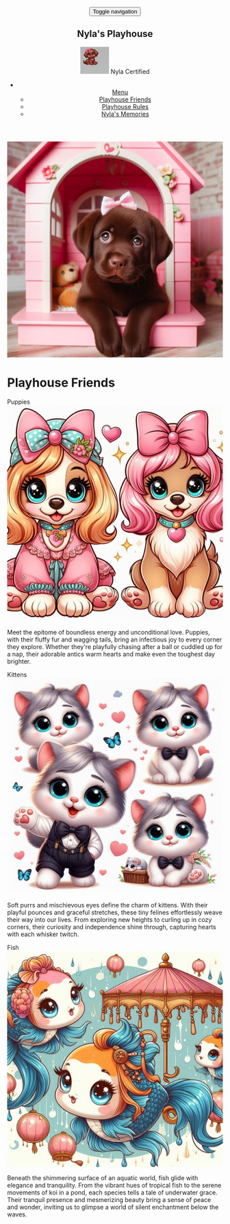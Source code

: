 <!DOCTYPE html>
<html lang="en">
<head>
  <meta charset="UTF-8">
  <meta name="viewport" content="width=device-width, initial-scale=1">
  <title>Nyla's Playhouse: Module 3 Assignment</title>
  <link rel="stylesheet" href="css/bootstrap.min.css">
  <link rel="stylesheet" href="css/style.css">
  <link href='https://fonts.googleapis.com/css?family=Oxygen:400,300,700' rel='stylesheet'>
  <link href="https://fonts.googleapis.com/css2?family=Playwrite+DE+VA:wght@100..400&display=swap" rel='stylesheet'>
</head>
<body>
  <header>
    <nav id="header-nav" class="navbar navbar-default">
      <div class="container-fluid">
        <div class="navbar-header">
          <button type="button" class="navbar-toggle collapsed" data-toggle="collapse" data-target="#collapsable-nav" aria-expanded="false">
            <span class="sr-only">Toggle navigation</span>
            <span class="icon-bar"></span>
            <span class="icon-bar"></span>
            <span class="icon-bar"></span>
          </button>
          <a href="index.html" class="pull-left visible-md visible-lg">
            <div id="logo-img"></div>
          </a>
          <div class="navbar-brand">
            <h1>Nyla's Playhouse</h1>
            <p>
              <img src="Images/Ny Cert.png" alt="Nyla certification">
              <span>Nyla Certified</span>
            </p>
          </div>
        </div>
        <div class="collapse navbar-collapse" id="collapsable-nav">
          <ul id="nav-list" class="nav navbar-nav navbar-right">
            <li class="dropdown">
              <a href="#" class="dropdown-toggle" data-toggle="dropdown" role="button" aria-expanded="false">
                <span class="glyphicon glyphicon-menu-hamburger"></span><br class="hidden-xs"> Menu <span class="caret"></span></a>
              <ul class="dropdown-menu">
                <li>
                  <a href="#">
                    <span class="glyphicon glyphicon-heart"></span> Playhouse Friends</a>
                </li>
                <li>
                  <a href="#">
                    <span class="glyphicon glyphicon-home"></span> Playhouse Rules</a>
                </li>
                <li>
                  <a href="#">
                    <span class="glyphicon glyphicon-ice-lolly-tasted"></span> Nyla's Memories</a>
                </li>
              </ul>
            </li>
          </ul>
        </div>
      </div>
    </nav>
  </header>
  <div class="container">
    <div class="jumbotron">
      <img src="Images/Ny's Playhouse.jpg" alt="Nyla's Playhouse" class="img-responsive visible-xs">
    </div>
    <h1 class="text-center">Playhouse Friends</h1>
    <div class="row">
      <div class="col-lg-4 col-md-6 col-xs-12">
        <div class="section" id="puppies">
          <div class="section-title">Puppies</div>
          <img src="Images/Kipsie.jpg" alt="Puppies">
          <p>Meet the epitome of boundless energy and unconditional love. Puppies, with their fluffy fur and wagging tails, bring an infectious joy to every corner they explore. Whether they're playfully chasing after a ball or cuddled up for a nap, their adorable antics warm hearts and make even the toughest day brighter.</p>
        </div>
      </div>
      <div class="col-lg-4 col-md-6 col-xs-12">
        <div class="section" id="kittens">
          <div class="section-title">Kittens</div>
          <img src="Images/Sam.jpg" alt="Kittens">
          <p>Soft purrs and mischievous eyes define the charm of kittens. With their playful pounces and graceful stretches, these tiny felines effortlessly weave their way into our lives. From exploring new heights to curling up in cozy corners, their curiosity and independence shine through, capturing hearts with each whisker twitch.</p>
        </div>
      </div>
      <div class="col-lg-4 col-md-12 col-xs-12">
        <div class="section" id="fish">
          <div class="section-title">Fish</div>
          <img src="Images/Katrina.jpg" alt="Fish">
          <p>Beneath the shimmering surface of an aquatic world, fish glide with elegance and tranquility. From the vibrant hues of tropical fish to the serene movements of koi in a pond, each species tells a tale of underwater grace. Their tranquil presence and mesmerizing beauty bring a sense of peace and wonder, inviting us to glimpse a world of silent enchantment below the waves.</p>
        </div>
      </div>
    </div>
  </div>
  <!-- jQuery (Bootstrap JS plugins depend on it) -->
  <script src="https://ajax.googleapis.com/ajax/libs/jquery/1.12.4/jquery.min.js"></script>
  <script src="https://maxcdn.bootstrapcdn.com/bootstrap/3.3.7/js/bootstrap.min.js"></script>
  <script src="js/script.js
